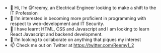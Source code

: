 - 👋 Hi, I’m @1reemy, an Electrical Engineer looking to make a shift to the IT Profession
- 👀 I’m interested in becoming more proficient in programming with respect to web-development and IT Security.
- 🌱 I have learnt HTML, CSS and Javascript and I am looking to learn React Javascript and backend development.
- 💞️ I’m looking to collaborate on anything that piques my interest
- 📫 Check me out on Twitter at https://twitter.com/Reemy1_2

<!---
1reemy/1reemy is a ✨ special ✨ repository because its `README.md` (this file) appears on your GitHub profile.
You can click the Preview link to take a look at your changes.
--->

